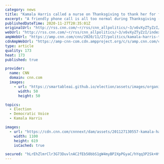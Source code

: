 ```yaml
---
category: news
title: "Kamala Harris called a nurse on Thanksgiving to thank her for fighting on the Covid frontlines"
excerpt: "A friendly phone call is all too normal during Thanksgiving -- that is unless it's coming from the vice president-elect, herself.\n    \n"
publishedDateTime: 2020-11-27T20:35:01Z
originalUrl: "http://rss.cnn.com/~r/rss/cnn_allpolitics/~3/x6vXyZTyZzI/index.html"
webUrl: "http://rss.cnn.com/~r/rss/cnn_allpolitics/~3/x6vXyZTyZzI/index.html"
ampWebUrl: "https://amp.cnn.com/cnn/2020/11/27/politics/kamala-harris-thanksgiving-nurse-trnd/index.html"
cdnAmpWebUrl: "https://amp-cnn-com.cdn.ampproject.org/c/s/amp.cnn.com/cnn/2020/11/27/politics/kamala-harris-thanksgiving-nurse-trnd/index.html"
type: article
quality: 173
heat: 173
published: true

provider:
  name: CNN
  domain: cnn.com
  images:
    - url: "https://smartableai.github.io/election/assets/images/organizations/cnn.com-50x50.jpg"
      width: 50
      height: 50

topics:
  - Election
  - Democratic Voice
  - Kamala Harris

images:
  - url: "https://cdn.cnn.com/cnnnext/dam/assets/201127130557-kamala-harris-1125-super-tease.jpg"
    width: 1100
    height: 619
    isCached: true

secured: "hLrEhZlmrClr3G73DuvlnAC2fEb50bbS1gW4myBP2XpPGyaC/hYqq3P2Sk+HtQ9CNPlVt12DNWYiiRiUd2X84T5lOmbLt6TL8mI7IIbInsq6TosaGllKz1aisBY0AFBCp5ycNRV4ZPwvSV9mLwsCuPfCe+Pf5oKwcb/ra7CDzsNiv4JF4nCojehnyTPF0i895gYceooczwhl7kGLr+aABJOeRp38utQbLJf0nGn72Tuh4nLo+O8P878NuykhjIaEVkNJVwy1xugfzmNt9tPUabLW/TlyynDiFdO+ZvAXM1jYWIG8Tg5KxpEEdWFV8+pFEqfJ3lOu1IvJCYv2FD6dnjE3h5mdWPJWDwsF+DCv+ao=;rrEAgOvPhoBYZ7OLhEBn6g=="
---
```


